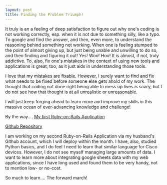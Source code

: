 ```yaml
---
layout: post
title: Finding the Problem Triumph!
---
```


It truly is an a feeling of deep satisfaction to figure out why one's coding is not working correctly, esp. when it is not due to 
something silly, like a typo. To google and find the answer, and then, even more, to understand the reasoning behind something not 
working. When one is feeling stumped to the point of almost giving up, but just being unable and unwilling to do so, and then 
finding and figuring it out! Yes! Woo! Hoo! It is almost, if not, truly addictive. To, also, fix one's mistakes in the context of
using new tools and applications is great, too, as it just aids in understanding those tools. 

I love that my mistakes are fixable. However, I surely want to find and fix what needs to be fixed before someone else gets
ahold of my work. The thought that coding not done right being able to mess up lives is scary, but I do not see how that 
thought is at all unrealistic or unreasonable.

I will just keep forging ahead to learn more and improve my skills in this massive ocean of ever-advancing knowledge and challenge!

By the way.... [My first Ruby-on-Rails Application](https://sleepy-waters-11173.herokuapp.com/)

[Github Repository](https://github.com/heartandhandstraining/upskill_saas_tutorial/blob/master/README.md)

I am working on my second Ruby-on-Rails Application via my husband's Github account, which I will deploy within the month. I have, also, studied Python basics, and I do feel I need to learn that similar language for Cisco devices. However, I do not see myself managing large amounts of data. I want to learn more about integrating google sheets data with my web applications, since I have long used and found them to be very handy, not to mention low- or no-cost.

So much to learn.... The forward march!
